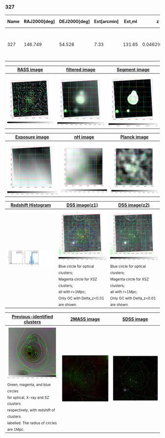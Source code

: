 <div STYLE="page-break-after: always;"></div>

### 327

|Name|RAJ2000[deg]|DEJ2000[deg] |Ext[arcmin]| Ext,ml | z | z_src| C|GC(XSZ,Delta_z<0.01)| GC(OPT,Delta_z<0.01)|GC| R_sig[arcmin] | R500[arcmin] | R500[Mpc]| CRsig[c/s] | CR500[c/s] |L500[1E44 erg/s]|F500[1E-12 erg/s/cm^2]| M500[1E14 Msun]|Tx[keV]|Cnt_sig|Beta|Rc[arcmin]|Comment|Alias|
|---|---|---|---|---|---|------|---|--------|---------|----------|---|---|---|---|---|---|---|---|---|---|---|---|---|---|
|327| 146.749| 54.528| 7.33| 131.65| 0.0462(0.005)| z1, z_opt| S| -| N| C, F20, N, SPI, Tar, W| 14.650| 13.013| 0.708| 0.301(0.042)| 0.296(0.041)| 0.282(0.029)| 5.615(0.576)| 1.06(0.06)| 2.25(0.07)| 138.8| 0.880(-0.137+0.086)| 11.084(-1.671+1.203)| An SZ cluster with no $z$ and offset = 0.12 Mpc| t369|

|[RASS image](../image/327/327_img.pdf)|[filtered image](../image/327/327_fil.pdf)|[Segment image](../image/327/327_seg.pdf)|
|-------------------|--------------------|-------------------|
| <img src="../image/327/327_img.png" width="300">  | <img src="../image/327/327_fil.png" width="300">   | <img src="../image/327/327_seg.png" width="300">  |

|[Exposure image](../image/327/327_mex.pdf)| [nH image](../image/327/327_nh.pdf)| [Planck image](../image/327/327_p.pdf)|
|-------------------|--------------------|-------------------|
|<img src="../image/327/327_mex.png" width="300">   | <img src="../image/327/327_nh.png" width="300">    | <img src="../image/327/327_p.png" width="300"> |

|[Redshift Histogram](../image/327/327_zg.pdf) | [DSS image(z1)](../image/327/327_dss_z1.pdf)      |  [DSS image(z2)](../image/327/327_dss_z2.pdf)    |
|-------------------|--------------------|-------------------|
|<img src="../image/327/327_zg.png" width="300"> |<img src="../image/327/327_dss_z1.png" width="300"> <sub><br>Blue circle for optical clusters; <br>Magenta circle for XSZ clusters; <br>all with r=1Mpc; <br>Only GC with Delta_z<0.01 are shown. </sub>| <img src="../image/327/327_dss_z2.png" width="300"><sub><br>Blue circle for optical clusters; <br>Magenta circle for XSZ clusters; <br>all with r=1Mpc; <br>Only GC with Delta_z<0.01 are shown. </sub> |

|[Previous-identified clusters](../image/327/327_gc.pdf) | [2MASS image](../image/327/327_2mass.pdf)      |[SDSS image](../image/327/327_sdss.pdf)   |
|-------------------|-------------------|-------------------|
|<img src=../image/327/327_gc.png width="300"> <br><sub>Green, magenta, and blue circles <br>for optical, X-ray and SZ clusters <br>respectively, with redshift of clusters <br>labelled. The radius of circles <br>are 1Mpc.</sub>|<img src="../image/327/327_2mass.png" width="300">  | <img src="../image/327/327_sdss.png" width="300">  |




